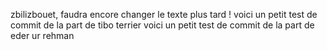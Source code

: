 zbilizbouet, faudra encore changer le texte plus tard !
voici un petit test de commit de la part de tibo terrier
voici un petit test de commit de la part de eder ur rehman